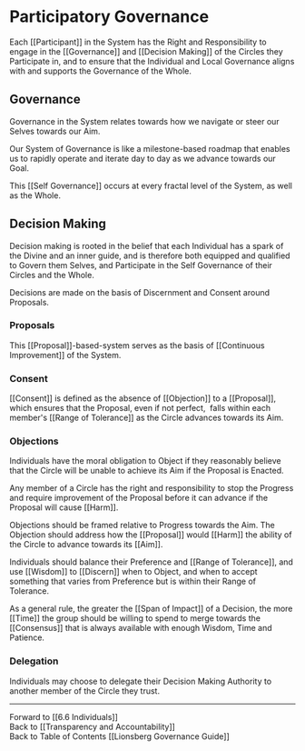 # Participatory Governance

Each [[Participant]] in the System has the Right and Responsibility to engage in the [[Governance]] and [[Decision Making]] of the Circles they Participate in, and to ensure that the Individual and Local Governance aligns with and supports the Governance of the Whole. 

## Governance 
Governance in the System relates towards how we navigate or steer our Selves towards our Aim. 

Our System of Governance is like a milestone-based roadmap that enables us to rapidly operate and iterate day to day as we advance towards our Goal. 

This [[Self Governance]] occurs at every fractal level of the System, as well as the Whole. 

## Decision Making
Decision making is rooted in the belief that each Individual has a spark of the Divine and an inner guide, and is therefore both equipped and qualified to Govern them Selves, and Participate in the Self Governance of their Circles and the Whole. 

Decisions are made on the basis of Discernment and Consent around Proposals. 

### Proposals

This [[Proposal]]-based-system serves as the basis of [[Continuous Improvement]]  of the System. 

### Consent 

[[Consent]] is defined as the absence of [[Objection]] to a [[Proposal]], which ensures that the Proposal, even if not perfect,  falls within each member's [[Range of Tolerance]] as the Circle advances towards its Aim.

### Objections

Individuals have the moral obligation to Object if they reasonably believe that the Circle will be unable to achieve its Aim if the Proposal is Enacted.

Any member of a Circle has the right and responsibility to stop the Progress and require improvement of the Proposal before it can advance if the Proposal will cause [[Harm]]. 

Objections should be framed relative to Progress towards the Aim. The Objection should address how the [[Proposal]] would  [[Harm]] the ability of the Circle to advance towards its [[Aim]]. 

Individuals should balance their Preference and [[Range of Tolerance]], and use [[Wisdom]] to [[Discern]] when to Object, and when to accept something that varies from Preference but is within their Range of Tolerance.

As a general rule, the greater the [[Span of Impact]] of a Decision, the more [[Time]] the group should be willing to spend to merge towards the [[Consensus]] that is always available with enough Wisdom, Time and Patience.

### Delegation

Individuals may choose to delegate their Decision Making Authority to another member of the Circle they trust.

___

Forward to [[6.6 Individuals]]  
Back to [[Transparency and Accountability]]       
Back to Table of Contents [[Lionsberg Governance Guide]]